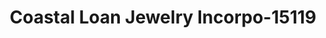 ---
f_zip-code: 31548
f_state-code: GA
title: Coastal Loan Jewelry Incorpo-15119
f_phone: 912-729-3333
f_city-only: Kingsland
f_address: 980 W King Ave # D Kingsland
f_location-unique-id: '15119'
slug: coastal-loan-jewelry-incorpo-15119
updated-on: '2024-05-30T13:46:58.046Z'
created-on: '2024-05-30T13:36:59.803Z'
published-on: '2024-05-30T13:54:32.469Z'
f_city-state: cms/city/kingsland-ga.md
f_company: cms/company/coastal-loan-jewelry-incorpo.md
f_state: cms/state/georgia.md
layout: '[payday-loan].html'
tags: payday-loan
---